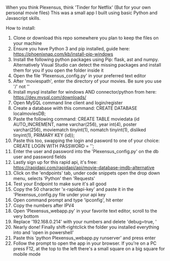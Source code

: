 When you think Plexensus, think 'Tinder for Netflix' (But for your own personal movie files)
This was a small app I built using basic Python and Javascript skills.

How to install:
1. Clone or download this repo somewhere you plan to keep the files on your machine
2. Ensure you have Python 3 and pip installed, guide here: https://phoenixnap.com/kb/install-pip-windows
3. Install the following python packages using Pip: flask, ast and numpy. 
    Alternatively Visual Studio can detect the missing packages and install them for you if you open the folder inside it
4. Open the file 'Plexensus_config.py' in your preferred text editor
5. After 'moviespath', enter the directory of your movies. Be sure you use '/' not '\'
6. Install mysql installer for windows AND connector/python from here: https://dev.mysql.com/downloads/
7. Open MySQL command line client and login/register
8. Create a database wiith this command: CREATE DATABASE localmoviesDB;
9. Paste the following command: CREATE TABLE moviedata (id AUTO_INCREMENT, name varchar(256), year int(4), poster varchar(256), moviematch tinyint(1), nomatch tinyint(1), disliked tinyint(1), PRIMARY KEY (id));
10. Paste this too, swapping the login and pasword to one of your choice: CREATE LOGIN <user> WITH PASSWORD = '<password>'; 
11. Enter the user and password into the 'Plexensus_config.py' on the db user and password fields
12. Lastly sign up for this rapid api, it's free: https://rapidapi.com/rapidapi/api/movie-database-imdb-alternative
13. Click on the 'endpoints' tab, under code snippets open the drop down menu, selects 'Python' then 'Requests'
14. Test your Endpoint to make sure it's all good
15. Copy the 50 character 'x-rapidapi-key' and paste it in the 'Plexensus_config.py file under your api key
16. Open command prompt and type 'ipconfig', hit enter
17. Copy the numbers after IPV4
18. Open 'Plexensus_webapp.py' in your favorite text editor, scroll to the very bottom
19. Replace '192.168.0.214' with your numbers and delete 'debug=true, '
20. Nearly done! Finally shift-rightclick the folder you installed everything into and 'open in powershell'
21. Paste this 'python Plexensus_webapp.py runserver' and press enter
22. Follow the prompt to open the app in your browser. If you're on a PC press F12, at the top to the left there's a small square on a big square for mobile mode
